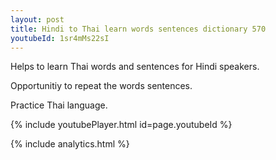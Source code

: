 ```yaml
---
layout: post
title: Hindi to Thai learn words sentences dictionary 570 
youtubeId: 1sr4mMs22sI
---
```

 
 
Helps to learn Thai words and sentences for Hindi speakers.

Opportunitiy to repeat the words sentences. 

Practice Thai language. 
 
{% include youtubePlayer.html id=page.youtubeId %}
 
 
{% include analytics.html %}